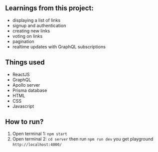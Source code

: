 ## Learnings from this project:
- displaying a list of links
- signup and authentication
- creating new links
- voting on links
- pagination
- realtime updates with GraphQL subscriptions



## Things used
- ReactJS
- GraphQL
- Apollo server
- Prisma database
- HTML
- CSS
- Javascript

## How to run?
1. Open terminal 1: `npm start` 
2. Open terminal 2: `cd server` then run `npm run dev` you get playground `http://localhost:4000/`

